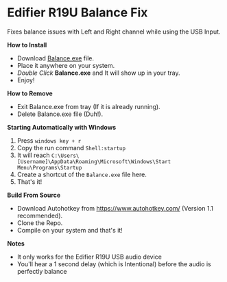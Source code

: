 # Edifier R19U Balance Fix
Fixes balance issues with Left and Right channel while using the USB Input.

**How to Install**
- Download [Balance.exe](https://github.com/rkosh/edifier-r19u-usb-audio-fix/releases/download/v1.0/Balance.exe) file.
- Place it anywhere on your system.
- *Double Click* **Balance.exe** and It will show up in your tray.
- Enjoy!

**How to Remove**
- Exit Balance.exe from tray (If it is already running).
- Delete Balance.exe file (Duh!).

**Starting Automatically with Windows**
1. Press `windows key + r`
2. Copy the run command `Shell:startup`
3. It will reach `C:\Users\[Username]\AppData\Roaming\Microsoft\Windows\Start Menu\Programs\Startup` 
4. Create a shortcut of the `Balance.exe` file here.
5. That's it!

**Build From Source**
- Download Autohotkey from https://www.autohotkey.com/ (Version 1.1 recommended).
- Clone the Repo.
- Compile on your system and that's it!

**Notes**
- It only works for the Edifier R19U USB audio device
- You'll hear a 1 second delay (which is Intentional) before the audio is perfectly balance
